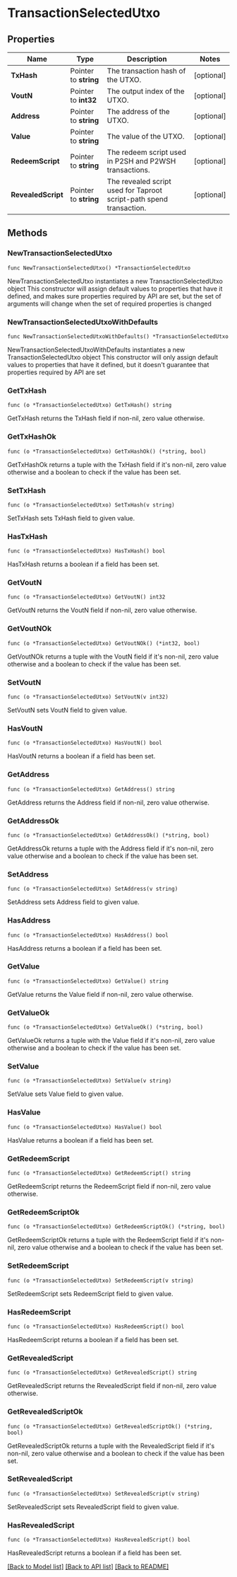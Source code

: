 # TransactionSelectedUtxo

## Properties

Name | Type | Description | Notes
------------ | ------------- | ------------- | -------------
**TxHash** | Pointer to **string** | The transaction hash of the UTXO. | [optional] 
**VoutN** | Pointer to **int32** | The output index of the UTXO. | [optional] 
**Address** | Pointer to **string** | The address of the UTXO. | [optional] 
**Value** | Pointer to **string** | The value of the UTXO. | [optional] 
**RedeemScript** | Pointer to **string** | The redeem script used in P2SH and P2WSH transactions. | [optional] 
**RevealedScript** | Pointer to **string** | The revealed script used for Taproot script-path spend transaction. | [optional] 

## Methods

### NewTransactionSelectedUtxo

`func NewTransactionSelectedUtxo() *TransactionSelectedUtxo`

NewTransactionSelectedUtxo instantiates a new TransactionSelectedUtxo object
This constructor will assign default values to properties that have it defined,
and makes sure properties required by API are set, but the set of arguments
will change when the set of required properties is changed

### NewTransactionSelectedUtxoWithDefaults

`func NewTransactionSelectedUtxoWithDefaults() *TransactionSelectedUtxo`

NewTransactionSelectedUtxoWithDefaults instantiates a new TransactionSelectedUtxo object
This constructor will only assign default values to properties that have it defined,
but it doesn't guarantee that properties required by API are set

### GetTxHash

`func (o *TransactionSelectedUtxo) GetTxHash() string`

GetTxHash returns the TxHash field if non-nil, zero value otherwise.

### GetTxHashOk

`func (o *TransactionSelectedUtxo) GetTxHashOk() (*string, bool)`

GetTxHashOk returns a tuple with the TxHash field if it's non-nil, zero value otherwise
and a boolean to check if the value has been set.

### SetTxHash

`func (o *TransactionSelectedUtxo) SetTxHash(v string)`

SetTxHash sets TxHash field to given value.

### HasTxHash

`func (o *TransactionSelectedUtxo) HasTxHash() bool`

HasTxHash returns a boolean if a field has been set.

### GetVoutN

`func (o *TransactionSelectedUtxo) GetVoutN() int32`

GetVoutN returns the VoutN field if non-nil, zero value otherwise.

### GetVoutNOk

`func (o *TransactionSelectedUtxo) GetVoutNOk() (*int32, bool)`

GetVoutNOk returns a tuple with the VoutN field if it's non-nil, zero value otherwise
and a boolean to check if the value has been set.

### SetVoutN

`func (o *TransactionSelectedUtxo) SetVoutN(v int32)`

SetVoutN sets VoutN field to given value.

### HasVoutN

`func (o *TransactionSelectedUtxo) HasVoutN() bool`

HasVoutN returns a boolean if a field has been set.

### GetAddress

`func (o *TransactionSelectedUtxo) GetAddress() string`

GetAddress returns the Address field if non-nil, zero value otherwise.

### GetAddressOk

`func (o *TransactionSelectedUtxo) GetAddressOk() (*string, bool)`

GetAddressOk returns a tuple with the Address field if it's non-nil, zero value otherwise
and a boolean to check if the value has been set.

### SetAddress

`func (o *TransactionSelectedUtxo) SetAddress(v string)`

SetAddress sets Address field to given value.

### HasAddress

`func (o *TransactionSelectedUtxo) HasAddress() bool`

HasAddress returns a boolean if a field has been set.

### GetValue

`func (o *TransactionSelectedUtxo) GetValue() string`

GetValue returns the Value field if non-nil, zero value otherwise.

### GetValueOk

`func (o *TransactionSelectedUtxo) GetValueOk() (*string, bool)`

GetValueOk returns a tuple with the Value field if it's non-nil, zero value otherwise
and a boolean to check if the value has been set.

### SetValue

`func (o *TransactionSelectedUtxo) SetValue(v string)`

SetValue sets Value field to given value.

### HasValue

`func (o *TransactionSelectedUtxo) HasValue() bool`

HasValue returns a boolean if a field has been set.

### GetRedeemScript

`func (o *TransactionSelectedUtxo) GetRedeemScript() string`

GetRedeemScript returns the RedeemScript field if non-nil, zero value otherwise.

### GetRedeemScriptOk

`func (o *TransactionSelectedUtxo) GetRedeemScriptOk() (*string, bool)`

GetRedeemScriptOk returns a tuple with the RedeemScript field if it's non-nil, zero value otherwise
and a boolean to check if the value has been set.

### SetRedeemScript

`func (o *TransactionSelectedUtxo) SetRedeemScript(v string)`

SetRedeemScript sets RedeemScript field to given value.

### HasRedeemScript

`func (o *TransactionSelectedUtxo) HasRedeemScript() bool`

HasRedeemScript returns a boolean if a field has been set.

### GetRevealedScript

`func (o *TransactionSelectedUtxo) GetRevealedScript() string`

GetRevealedScript returns the RevealedScript field if non-nil, zero value otherwise.

### GetRevealedScriptOk

`func (o *TransactionSelectedUtxo) GetRevealedScriptOk() (*string, bool)`

GetRevealedScriptOk returns a tuple with the RevealedScript field if it's non-nil, zero value otherwise
and a boolean to check if the value has been set.

### SetRevealedScript

`func (o *TransactionSelectedUtxo) SetRevealedScript(v string)`

SetRevealedScript sets RevealedScript field to given value.

### HasRevealedScript

`func (o *TransactionSelectedUtxo) HasRevealedScript() bool`

HasRevealedScript returns a boolean if a field has been set.


[[Back to Model list]](../README.md#documentation-for-models) [[Back to API list]](../README.md#documentation-for-api-endpoints) [[Back to README]](../README.md)


